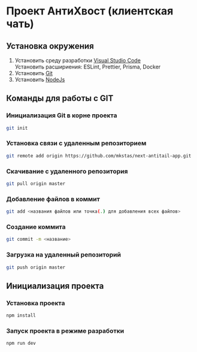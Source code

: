 # Проект АнтиХвост (клиентская чать)

## Установка окружения

1. Установить среду разработки [Visual Studio Code](https://code.visualstudio.com/download)\
   Установить расшириения: ESLint, Prettier, Prisma, Docker
2. Установить [Git](https://git-scm.com/downloads)
3. Установить [NodeJs](https://nodejs.org/en/download)

## Команды для работы с GIT

### Инициализация Git в корне проекта

```sh
git init
```

### Установка связи с удаленным репозиторием

```sh
git remote add origin https://github.com/mkstas/next-antitail-app.git
```

### Скачивание с удаленного репозитория

```sh
git pull origin master
```

### Добавление файлов в коммит

```sh
git add <названия файлов или точка(.) для добавления всех файлов>
```

### Создание коммита

```sh
git commit -m <название>
```

### Загрузка на удаленный репозиторий

```sh
git push origin master
```

## Инициализация проекта

### Установка проекта

```sh
npm install
```

### Запуск проекта в режиме разработки

```sh
npm run dev
```

